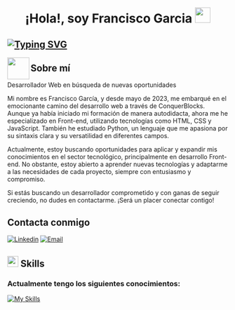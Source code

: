 <h1 align="center"><b>¡Hola!, soy Francisco Garcia </b><img src="https://media.giphy.com/media/hvRJCLFzcasrR4ia7z/giphy.gif" width="35"></h1>

## [![Typing SVG](https://readme-typing-svg.demolab.com/?lines=Estudiante+desarrollo+FullStack)](https://git.io/typing-svg)

<img align="left" src = "https://user-images.githubusercontent.com/63050133/156777293-72a6e681-2582-4a9d-ad92-09d1181d47c7.gif" width = 50px height=50px> 

## Sobre mí
Desarrollador Web en búsqueda de nuevas oportunidades

Mi nombre es Francisco García, y desde mayo de 2023, me embarqué en el emocionante camino del desarrollo web a través de ConquerBlocks. Aunque ya había iniciado mi formación de manera autodidacta, ahora me he especializado en Front-end, utilizando tecnologías como HTML, CSS y JavaScript. También he estudiado Python, un lenguaje que me apasiona por su sintaxis clara y su versatilidad en diferentes campos.

Actualmente, estoy buscando oportunidades para aplicar y expandir mis conocimientos en el sector tecnológico, principalmente en desarrollo Front-end. No obstante, estoy abierto a aprender nuevas tecnologías y adaptarme a las necesidades de cada proyecto, siempre con entusiasmo y compromiso.

Si estás buscando un desarrollador comprometido y con ganas de seguir creciendo, no dudes en contactarme. ¡Será un placer conectar contigo!

## Contacta conmigo

[![Linkedin](https://img.shields.io/badge/-LinkedIn-blue?style=flat&logo=Linkedin&logoColor=white)](https://www.linkedin.com/in/francisco-garcía-lópez-0314642b9) [![Email](https://img.shields.io/badge/-Gmail-black?style=flat&logo=Gmail&logoColor=white)](mailto:frangarcia3021@gmail.com)

## <img src="https://media2.giphy.com/media/QssGEmpkyEOhBCb7e1/giphy.gif?cid=ecf05e47a0n3gi1bfqntqmob8g9aid1oyj2wr3ds3mg700bl&rid=giphy.gif" width ="25"><b> Skills</b>
### Actualmente tengo los siguientes conocimientos:
[![My Skills](https://skillicons.dev/icons?i=js,html,css,git,github,python)](https://skillicons.dev)

